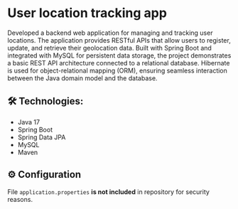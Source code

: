 # User location tracking app

Developed a backend web application for managing and tracking user locations. The application provides RESTful APIs that allow users to register, update, and retrieve their geolocation data. Built with Spring Boot and integrated with MySQL for persistent data storage, the project demonstrates a basic REST API architecture connected to a relational database. Hibernate is used for object-relational mapping (ORM), ensuring seamless interaction between the Java domain model and the database.
## 🛠️ Technologies:

- Java 17
- Spring Boot
- Spring Data JPA
- MySQL
- Maven

## ⚙️ Configuration

File `application.properties` **is not included** in repository for security reasons.
